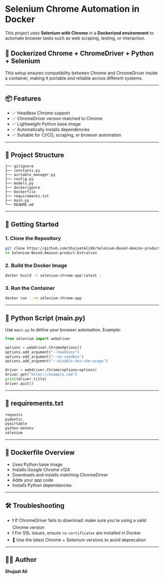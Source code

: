# Selenium Chrome Automation in Docker

This project uses **Selenium with Chrome** in a **Dockerized environment** to automate browser tasks such as web scraping, testing, or interaction.

## 🐳 Dockerized Chrome + ChromeDriver + Python + Selenium

This setup ensures compatibility between Chrome and ChromeDriver inside a container, making it portable and reliable across different systems.

---

## 📦 Features

- ✅ Headless Chrome support
- ✅ ChromeDriver version matched to Chrome
- ✅ Lightweight Python base image
- ✅ Automatically installs dependencies
- ✅ Suitable for CI/CD, scraping, or browser automation

---

## 📁 Project Structure

```
├── gitignore
├── constants.py
├── airtable_manager.py
├── config.py
├── models.py
├── dockerignore
├── Dockerfile
├── requirements.txt
├── main.py
└── README.md
```

---

## 🚀 Getting Started

### 1. Clone the Repository

```bash
git clone https://github.com/ShujaatAli88/Selenium-Based-Amazon-product-Extration.git
cd Selenium-Based-Amazon-product-Extration
```

### 2. Build the Docker Image

```bash
docker build -t selenium-chrome-app:latest .
```

### 3. Run the Container

```bash
docker run --rm selenium-chrome-app
```

---

## 🐍 Python Script (main.py)

Use `main.py` to define your browser automation. Example:

```python
from selenium import webdriver

options = webdriver.ChromeOptions()
options.add_argument("--headless")
options.add_argument("--no-sandbox")
options.add_argument("--disable-dev-shm-usage")

driver = webdriver.Chrome(options=options)
driver.get("https://example.com")
print(driver.title)
driver.quit()
```

---

## 🧾 requirements.txt

```txt
requests
pydantic
pyairtable
python-dotenv
selenium
```

---

## 🔧 Dockerfile Overview

- Uses Python base image
- Installs Google Chrome v124
- Downloads and installs matching ChromeDriver
- Adds your app code
- Installs Python dependencies

---

## 🛠️ Troubleshooting

- ❗ If ChromeDriver fails to download: make sure you're using a valid Chrome version
- ❗ For SSL issues, ensure `ca-certificates` are installed in Docker
- 🔁 Use the latest Chrome + Selenium versions to avoid deprecation


---

## 👨‍💻 Author

**Shujaat Ali**
